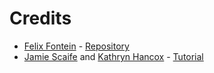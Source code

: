 # Credits

- [Felix Fontein](https://github.com/felixfontein) - [Repository](https://github.com/felixfontein/acme-certificate)
- [Jamie Scaife](https://www.digitalocean.com/community/users/jamieweb) and [Kathryn Hancox](https://www.digitalocean.com/community/users/khancox) - [Tutorial](https://www.digitalocean.com/community/tutorials/how-to-acquire-a-let-s-encrypt-certificate-using-ansible-on-ubuntu-18-04)